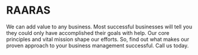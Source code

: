# RAARAS
We can add value to any business.
Most successful businesses will tell you they could only have accomplished their goals with help. Our core principles and vital mission shape our efforts. So, find out what makes our proven approach to your business management successful. Call us today.
